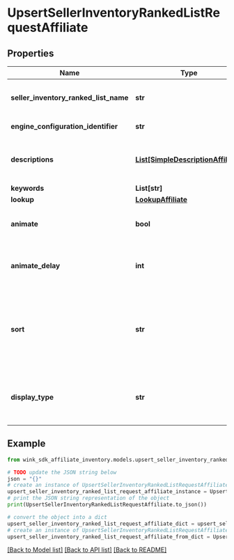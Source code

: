 # UpsertSellerInventoryRankedListRequestAffiliate


## Properties

Name | Type | Description | Notes
------------ | ------------- | ------------- | -------------
**seller_inventory_ranked_list_name** | **str** | Descriptive name of this list for seller use only | 
**engine_configuration_identifier** | **str** | Customization identifier | 
**descriptions** | [**List[SimpleDescriptionAffiliate]**](SimpleDescriptionAffiliate.md) | Contains custom title and description of grid | 
**keywords** | **List[str]** |  | 
**lookup** | [**LookupAffiliate**](LookupAffiliate.md) |  | 
**animate** | **bool** | Create an animated gif instead of a list of images | [optional] [default to False]
**animate_delay** | **int** | Controls animation delay in milliseconds. -1 is disabled | [optional] [default to -1]
**sort** | **str** | Determines which badge to show on the Web Component. Is also used to sort properties for search grids. | [optional] 
**display_type** | **str** | Indicate which initial values to display first on the front-facing card | [optional] [default to 'NATIVE']

## Example

```python
from wink_sdk_affiliate_inventory.models.upsert_seller_inventory_ranked_list_request_affiliate import UpsertSellerInventoryRankedListRequestAffiliate

# TODO update the JSON string below
json = "{}"
# create an instance of UpsertSellerInventoryRankedListRequestAffiliate from a JSON string
upsert_seller_inventory_ranked_list_request_affiliate_instance = UpsertSellerInventoryRankedListRequestAffiliate.from_json(json)
# print the JSON string representation of the object
print(UpsertSellerInventoryRankedListRequestAffiliate.to_json())

# convert the object into a dict
upsert_seller_inventory_ranked_list_request_affiliate_dict = upsert_seller_inventory_ranked_list_request_affiliate_instance.to_dict()
# create an instance of UpsertSellerInventoryRankedListRequestAffiliate from a dict
upsert_seller_inventory_ranked_list_request_affiliate_from_dict = UpsertSellerInventoryRankedListRequestAffiliate.from_dict(upsert_seller_inventory_ranked_list_request_affiliate_dict)
```
[[Back to Model list]](../README.md#documentation-for-models) [[Back to API list]](../README.md#documentation-for-api-endpoints) [[Back to README]](../README.md)


